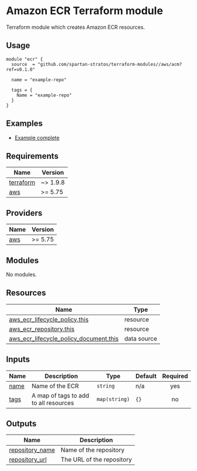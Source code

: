 # Amazon ECR Terraform module
Terraform module which creates Amazon ECR resources.

## Usage
```hcl
module "ecr" {
  source  = "github.com/spartan-stratos/terraform-modules//aws/acm?ref=v0.1.0"

  name = "example-repo"

  tags = {
    Name = "example-repo"
  }
}
```

## Examples
- [Example complete](./examples/complete/)

<!-- BEGIN_TF_DOCS -->
## Requirements

| Name | Version  |
|------|----------|
| <a name="requirement_terraform"></a> [terraform](#requirement\_terraform) | ~> 1.9.8 |
| <a name="requirement_aws"></a> [aws](#requirement\_aws) | \>= 5.75 |

## Providers

| Name | Version  |
|------|----------|
| <a name="provider_aws"></a> [aws](#provider\_aws) | \>= 5.75 |

## Modules

No modules.

## Resources

| Name | Type |
|------|------|
| [aws_ecr_lifecycle_policy.this](https://registry.terraform.io/providers/hashicorp/aws/latest/docs/resources/ecr_lifecycle_policy) | resource |
| [aws_ecr_repository.this](https://registry.terraform.io/providers/hashicorp/aws/latest/docs/resources/ecr_repository) | resource |
| [aws_ecr_lifecycle_policy_document.this](https://registry.terraform.io/providers/hashicorp/aws/latest/docs/data-sources/ecr_lifecycle_policy_document) | data source |

## Inputs

| Name | Description | Type | Default | Required |
|------|-------------|------|---------|:--------:|
| <a name="input_name"></a> [name](#input\_name) | Name of the ECR | `string` | n/a | yes |
| <a name="input_tags"></a> [tags](#input\_tags) | A map of tags to add to all resources | `map(string)` | `{}` | no |

## Outputs

| Name | Description |
|------|-------------|
| <a name="output_repository_name"></a> [repository\_name](#output\_repository\_name) | Name of the repository |
| <a name="output_repository_url"></a> [repository\_url](#output\_repository\_url) | The URL of the repository |
<!-- END_TF_DOCS -->